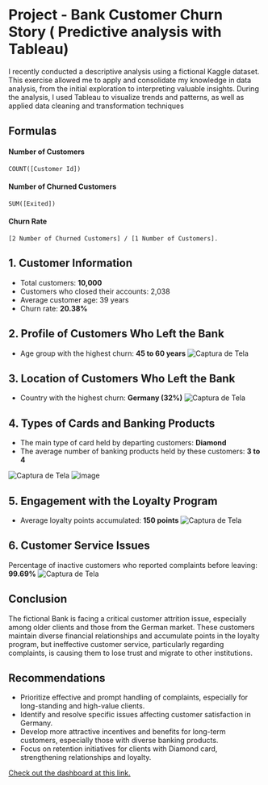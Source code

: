 # Project - Bank Customer Churn Story ( Predictive analysis with Tableau)
I recently conducted a descriptive analysis using a fictional Kaggle dataset. This exercise allowed me to apply and consolidate my knowledge in data analysis, from the initial exploration to interpreting valuable insights. During the analysis, I used Tableau to visualize trends and patterns, as well as applied data cleaning and transformation techniques
## Formulas
#### Number of Customers
```dax
COUNT([Customer Id])
```
#### Number of Churned Customers
```dax
SUM([Exited])
```
#### Churn Rate
```dax
[2 Number of Churned Customers] / [1 Number of Customers].
```
## 1. Customer Information 
- Total customers: **10,000**
- Customers who closed their accounts: 2,038
- Average customer age: 39 years
- Churn rate: **20.38%**
## 2. Profile of Customers Who Left the Bank
- Age group with the highest churn: **45 to 60 years**
  ![Captura de Tela](https://media.licdn.com/dms/image/v2/D4D12AQGlcgY5oCDPWg/article-inline_image-shrink_1500_2232/article-inline_image-shrink_1500_2232/0/1726692851047?e=1732147200&v=beta&t=rgL6AYMJT4HviXUB52L6ZR1ZWsfF3O2h1olEosewW04)

## 3. Location of Customers Who Left the Bank
- Country with the highest churn: **Germany (32%)**
 ![Captura de Tela](https://media.licdn.com/dms/image/v2/D4D12AQHtO6rBKsaI5Q/article-inline_image-shrink_1500_2232/article-inline_image-shrink_1500_2232/0/1726693024322?e=1732147200&v=beta&t=FJHAXkcWEd-EMmfjxBKBiibRyA5-eSoG85gO7e35-R4)

## 4. Types of Cards and Banking Products
- The main type of card held by departing customers: **Diamond**
- The average number of banking products held by these customers: **3 to 4**

![Captura de Tela](https://media.licdn.com/dms/image/v2/D4D12AQGEDh62IoqU8g/article-inline_image-shrink_1000_1488/article-inline_image-shrink_1000_1488/0/1726693287163?e=1732147200&v=beta&t=6WzipTnt-42GgXvrfNQKlWavhY8KSbBPaRdEvjNsYn0)
![image](https://github.com/user-attachments/assets/c3be62be-4c64-4c31-8870-1ebef8e6dd83)

## 5. Engagement with the Loyalty Program
- Average loyalty points accumulated: **150 points**
![Captura de Tela](https://media.licdn.com/dms/image/v2/D4D12AQHJql7Za0P_dA/article-inline_image-shrink_1500_2232/article-inline_image-shrink_1500_2232/0/1726693485983?e=1732147200&v=beta&t=nfyXSRx0MgIcBvNvbYrpRpVWmFK-e-DKwWp0QVSkRIk)

## 6. Customer Service Issues
Percentage of inactive customers who reported complaints before leaving: **99.69%**
![Captura de Tela](https://media.licdn.com/dms/image/v2/D4D12AQE5-FtH1WRrJg/article-inline_image-shrink_1500_2232/article-inline_image-shrink_1500_2232/0/1726693685139?e=1732147200&v=beta&t=V4iZewU9HZfyWY47SjAEuwjVo3MDa8TzQmzEPIC6wsY)

## Conclusion
The fictional Bank is facing a critical customer attrition issue, especially among older clients and those from the German market. These customers maintain diverse financial relationships and accumulate points in the loyalty program, but ineffective customer service, particularly regarding complaints, is causing them to lose trust and migrate to other institutions.
## Recommendations
- Prioritize effective and prompt handling of complaints, especially for long-standing and high-value clients.
- Identify and resolve specific issues affecting customer satisfaction in Germany.
- Develop more attractive incentives and benefits for long-term customers, especially those with diverse banking products.
- Focus on retention initiatives for clients with Diamond card, strengthening relationships and loyalty.
  
[Check out the dashboard at this link.](https://public.tableau.com/views/BankCustomerChurnStory_17087902764790/CustomerChurnStory?:language=pt-BR&:sid=&:redirect=auth&:display_count=n&:origin=viz_share_link)

